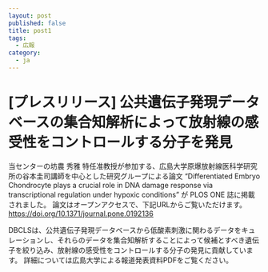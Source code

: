 ```yaml
---
layout: post
published: false
title: post1
tags:
  - 広報
category:
  - ja
---
```

# [プレスリリース] 公共遺伝子発現データベースの集合知解析によって放射線の感受性をコントロールする分子を発見

当センターの坊農 秀雅 特任准教授が参加する、広島大学原爆放射線医科学研究所の谷本圭司講師を中心とした研究グループによる論文 “Differentiated Embryo Chondrocyte plays a crucial role in DNA damage response via transcriptional regulation under hypoxic conditions” が PLOS ONE 誌に掲載されました。
論文はオープンアクセスで、下記URLからご覧いただけます。
https://doi.org/10.1371/journal.pone.0192136
 
DBCLSは、公共遺伝子発現データベースから低酸素刺激に関わるデータをキュレーションし、それらのデータを集合知解析することによって候補とすべき遺伝子を絞り込み、放射線の感受性をコントロールする分子の発見に貢献しています。
詳細については広島大学による報道発表資料PDFをご覧ください。